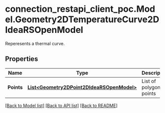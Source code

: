 # connection_restapi_client_poc.Model.Geometry2DTemperatureCurve2DIdeaRSOpenModel
Reperesents a thermal curve.

## Properties

Name | Type | Description | Notes
------------ | ------------- | ------------- | -------------
**Points** | [**List&lt;Geometry2DPoint2DIdeaRSOpenModel&gt;**](Geometry2DPoint2DIdeaRSOpenModel.md) | List of polygon points | [optional] 

[[Back to Model list]](../README.md#documentation-for-models) [[Back to API list]](../README.md#documentation-for-api-endpoints) [[Back to README]](../README.md)

